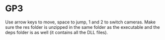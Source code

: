 # GP3
Use arrow keys to move, space to jump, 1 and 2 to switch cameras.
Make sure the res folder is unzipped in the same folder as the executable and the deps folder is as well (it contains all the DLL files).